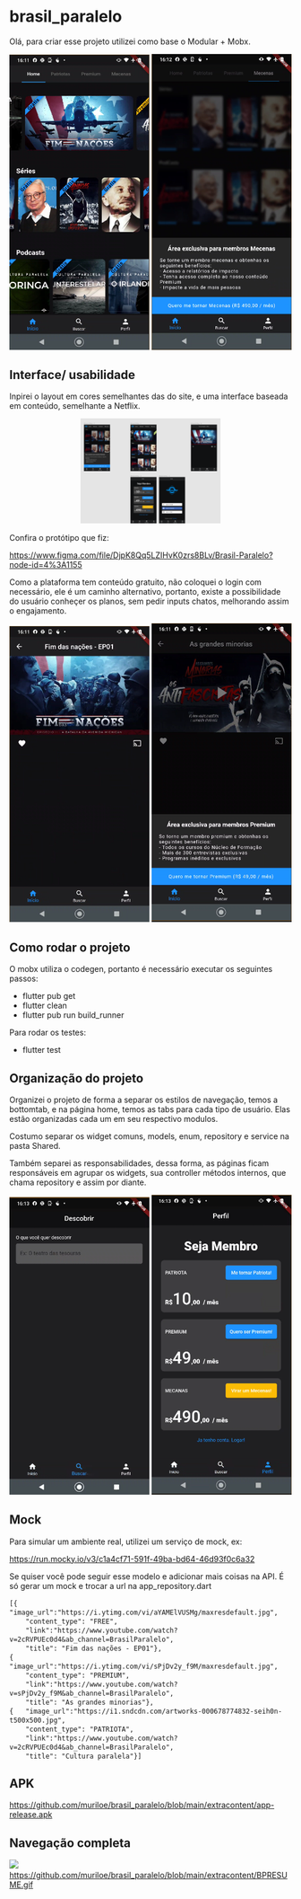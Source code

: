 # brasil_paralelo

Olá, para criar esse projeto utilizei como base o Modular + Mobx.

<p align="center">
  <img src="https://github.com/muriloe/brasil_paralelo/blob/main/extracontent/home.png?raw=true" width="250" >
  <img src="https://github.com/muriloe/brasil_paralelo/blob/main/extracontent/exclusivetab.png?raw=true" width="250" >
</p>

## Interface/ usabilidade

Inpirei o layout em cores semelhantes das do site, e uma interface baseada em conteúdo, semelhante a Netflix.

<p align="center">
  <img src="https://github.com/muriloe/brasil_paralelo/blob/main/extracontent/figma.png?raw=true" width="250" >

</p>

Confira o protótipo que fiz:

https://www.figma.com/file/DjpK8Qq5LZIHvK0zrs8BLv/Brasil-Paralelo?node-id=4%3A1155

Como a plataforma tem conteúdo gratuito, não coloquei o login com necessário, ele é um caminho alternativo, portanto, existe a possibilidade do usuário conheçer os planos, sem pedir inputs chatos, melhorando assim o engajamento.

<p align="center">
  <img src="https://github.com/muriloe/brasil_paralelo/blob/main/extracontent/detail_free.png?raw=true" width="250" >
  <img src="https://github.com/muriloe/brasil_paralelo/blob/main/extracontent/exclusivecontent.png?raw=true" width="250" >
</p>

## Como rodar o projeto

O mobx utiliza o codegen, portanto é necessário executar os seguintes passos:

- flutter pub get
- flutter clean
- flutter pub run build_runner

Para rodar os testes:

- flutter test

## Organização do projeto

Organizei o projeto de forma a separar os estilos de navegação, temos a bottomtab, e na página home, temos as tabs para cada tipo de usuário. Elas estão organizadas cada um em seu respectivo modulos.

Costumo separar os widget comuns, models, enum, repository e service na pasta Shared.

Também separei as responsabilidades, dessa forma, as páginas ficam responsáveis em agrupar os widgets, sua controller métodos internos, que chama repository e assim por diante.

<p align="center">
  <img src="https://github.com/muriloe/brasil_paralelo/blob/main/extracontent/search.png?raw=true" width="250" >
  <img src="https://github.com/muriloe/brasil_paralelo/blob/main/extracontent/profile.png?raw=true" width="250" >
</p>

## Mock

Para simular um ambiente real, utilizei um serviço de mock, ex:

https://run.mocky.io/v3/c1a4cf71-591f-49ba-bd64-46d93f0c6a32

Se quiser você pode seguir esse modelo e adicionar mais coisas na API. É só gerar um mock e trocar a url na app_repository.dart

```
[{  "image_url":"https://i.ytimg.com/vi/aYAMElVUSMg/maxresdefault.jpg",
    "content_type": "FREE",
    "link":"https://www.youtube.com/watch?v=2cRVPUEc0d4&ab_channel=BrasilParalelo",
    "title": "Fim das nações - EP01"},
{   "image_url":"https://i.ytimg.com/vi/sPjDv2y_f9M/maxresdefault.jpg",
    "content_type": "PREMIUM",
    "link":"https://www.youtube.com/watch?v=sPjDv2y_f9M&ab_channel=BrasilParalelo",
    "title": "As grandes minorias"},
{   "image_url":"https://i1.sndcdn.com/artworks-000678774832-seih0n-t500x500.jpg",
    "content_type": "PATRIOTA",
    "link":"https://www.youtube.com/watch?v=2cRVPUEc0d4&ab_channel=BrasilParalelo",
    "title": "Cultura paralela"}]
```

## APK

https://github.com/muriloe/brasil_paralelo/blob/main/extracontent/app-release.apk

## Navegação completa

![](https://github.com/muriloe/brasil_paralelo/blob/main/extracontent/BPRESUME.gif)
https://github.com/muriloe/brasil_paralelo/blob/main/extracontent/BPRESUME.gif
